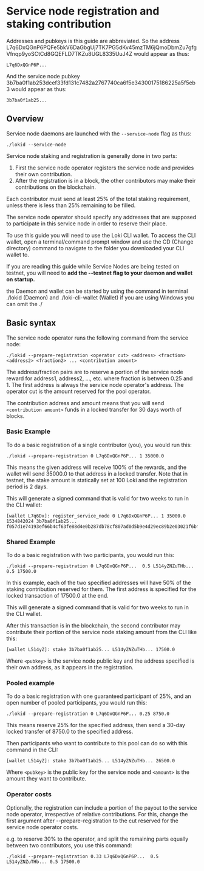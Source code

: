 # Service node registration and staking contribution

Addresses and pubkeys is this guide are abbreviated. So the address L7q6DxQGnP6PQFe5bkV6DaGbgUj7TK7PG5dKv45mzTM6jQmoDbmZu7gfgVfnqp9yoSCtCd8GQEFLD7TKZu8UGL8335UuJ4Z would appear as thus:

    L7q6DxQGnP6P...

And the service node pubkey 3b7ba0f1ab253dcef33fd131c7482a2767740ca6f5e34300175186225a5f5eb3 would appear as thus:

    3b7ba0f1ab25...

## Overview

Service node daemons are launched with the `--service-node` flag as thus:

    ./lokid --service-node

Service node staking and registration is generally done in two parts:

1. First the service node operator registers the service node and provides
   their own contribution.
2. After the registration is in a block, the other contributors may make their
   contributions on the blockchain.

Each contributor must send at least 25% of the total staking requirement,
unless there is less than 25% remaining to be filled.

The service node operator should specify any addresses that are supposed to
participate in this service node in order to reserve their place.

To use this guide you will need to use the Loki CLI wallet. To access the CLI wallet, open a terminal/command prompt window and use the CD (Change directory) command to navigate to the folder you downloaded your CLI wallet to.

If you are reading this guide while Service Nodes are being tested on testnet, you will need to **add the --testnet flag to your daemon and wallet on startup.**

the Daemon and wallet can be started by using the command in terminal ./lokid (Daemon) and ./loki-cli-wallet (Wallet) if you are using Windows you can omit the ./

## Basic syntax

The service node operator runs the following command from the service node:

    ./lokid --prepare-registration <operator cut> <address> <fraction> <address2> <fraction2> ... <contribution amount>

The address/fraction pairs are to reserve a portion of the service node reward for address1, address2, ..., etc. where fraction is between 0.25 and 1.
The first address is always the service node operator's address. The operator cut is the amount reserved for the pool operator.

The contribution address and amount means that you will send `<contribution amount>` funds in a locked transfer for 30 days worth of blocks.

### Basic Example

To do a basic registration of a single contributor (you), you would run this:

    ./lokid --prepare-registration 0 L7q6DxQGnP6P... 1 35000.0

This means the given address will receive 100% of the rewards, and the wallet will send 35000.0 to that address in a locked transfer. Note that in testnet, the stake amount is statically set at 100 Loki and the registration period is 2 days.

This will generate a signed command that is valid for two weeks to run in the CLI wallet:

    [wallet L7q6Dx]: register_service_node 0 L7q6DxQGnP6P... 1 35000.0 1534842024 3b7ba0f1ab25... f057d1e74193ef66b4cf63fe88d4e0b287db78cf807ad0d5b9e4d29ec89b2e03021f6bfc4369ab18288acb390c082338ac78ed39fd1a6c03a30acdce0bcb3205

### Shared Example

To do a basic registration with two participants, you would run this:

    ./lokid --prepare-registration 0 L7q6DxQGnP6P...  0.5 L514yZNZuTHb... 0.5 17500.0

In this example, each of the two specified addresses will have 50% of the staking contribution reserved for them. The first address is specified for the locked transaction of 17500.0 at the end.

This will generate a signed command that is valid for two weeks to run in the CLI wallet.

After this transaction is in the blockchain, the second contributor may contribute their portion of the service node staking amount from the CLI like this:

    [wallet L514yZ]: stake 3b7ba0f1ab25... L514yZNZuTHb... 17500.0

Where `<pubkey>` is the service node public key and the address specified is their own address, as it appears in the registration.

### Pooled example

To do a basic registration with one guaranteed participant of 25%, and an open number of pooled participants, you would run this:

    ./lokid --prepare-registration 0 L7q6DxQGnP6P... 0.25 8750.0

This means reserve 25% for the specified address, then send a 30-day locked transfer of 8750.0 to the specified address.

Then participants who want to contribute to this pool can do so with this command in the CLI:

    [wallet L514yZ]: stake 3b7ba0f1ab25... L514yZNZuTHb... 26500.0

Where `<pubkey>` is the public key for the service node and `<amount>` is the amount they want to contribute.

### Operator costs

Optionally, the registration can include a portion of the payout to the service node operator, irrespective of relative contributions. For this, change the first argument after --prepare-registration to the cut reserved for the service node operator costs.

e.g. to reserve 30% to the operator, and split the remaining parts equally between two contributors, you use this command:

    ./lokid --prepare-registration 0.33 L7q6DxQGnP6P...  0.5 L514yZNZuTHb... 0.5 17500.0
